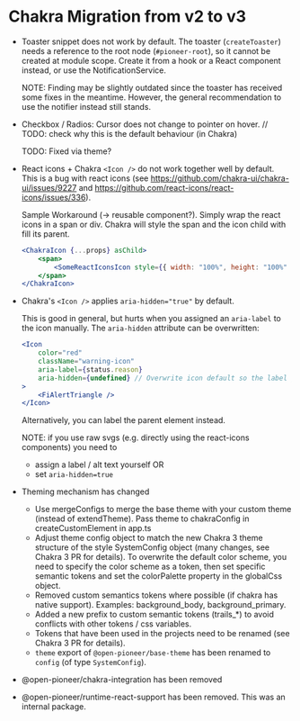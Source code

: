 # Chakra Migration from v2 to v3

- Toaster snippet does not work by default.
  The toaster (`createToaster`) needs a reference to the root node (`#pioneer-root`),
  so it cannot be created at module scope.
  Create it from a hook or a React component instead, or use the NotificationService.

    NOTE: Finding may be slightly outdated since the toaster has received some fixes in the meantime.
    However, the general recommendation to use the notifier instead still stands.

- Checkbox / Radios: Cursor does not change to pointer on hover.
  // TODO: check why this is the default behaviour (in Chakra)

    TODO: Fixed via theme?

- React icons + Chakra `<Icon />` do not work together well by default.
  This is a bug with react icons (see https://github.com/chakra-ui/chakra-ui/issues/9227 and https://github.com/react-icons/react-icons/issues/336).

    Sample Workaround (-> reusable component?). Simply wrap the react icons in a span or div.
    Chakra will style the span and the icon child with fill its parent.

    ```jsx
    <ChakraIcon {...props} asChild>
        <span>
            <SomeReactIconsIcon style={{ width: "100%", height: "100%" }} />
        </span>
    </ChakraIcon>
    ```

- Chakra's `<Icon />` applies `aria-hidden="true"` by default.

    This is good in general, but hurts when you assigned an `aria-label` to the icon manually.
    The `aria-hidden` attribute can be overwritten:

    ```jsx
    <Icon
        color="red"
        className="warning-icon"
        aria-label={status.reason}
        aria-hidden={undefined} // Overwrite icon default so the label gets read (can also use "false")
    >
        <FiAlertTriangle />
    </Icon>
    ```

    Alternatively, you can label the parent element instead.

    NOTE: if you use raw svgs (e.g. directly using the react-icons components) you need to

    - assign a label / alt text yourself OR
    - set `aria-hidden=true`

- Theming mechanism has changed

    - Use mergeConfigs to merge the base theme with your custom theme (instead of extendTheme). Pass theme to chakraConfig in createCustomElement in app.ts
    - Adjust theme config object to match the new Chakra 3 theme structure of the style SystemConfig object (many changes, see Chakra 3 PR for details). To overwrite the default color scheme, you need to specify the color scheme as a token, then set specific semantic tokens and set the colorPalette property in the globalCss object.
    - Removed custom semantics tokens where possible (if chakra has native support). Examples: background_body, background_primary.
    - Added a new prefix to custom semantic tokens (trails\_\*) to avoid conflicts with other tokens / css variables.
    - Tokens that have been used in the projects need to be renamed (see Chakra 3 PR for details).
    - `theme` export of `@open-pioneer/base-theme` has been renamed to `config` (of type `SystemConfig`).

- @open-pioneer/chakra-integration has been removed
- @open-pioneer/runtime-react-support has been removed. This was an internal package.
